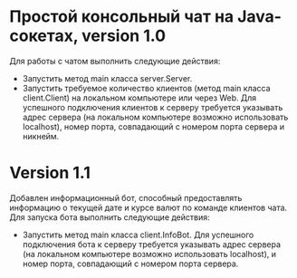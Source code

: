 # Простой консольный чат на Java-сокетах, version 1.0

Для работы с чатом выполнить следующие действия:
- Запустить метод main класса server.Server.
- Запустить требуемое количество клиентов (метод main класса client.Client) на локальном компьютере или через Web.
Для успешного подключения клиентов к серверу требуется указывать адрес сервера (на локальном компьютере возможно использовать localhost), номер порта, совпадающий с номером порта сервера и никнейм.

# Version 1.1
Добавлен информационный бот, способный предоставлять информацию о текущей дате и курсе валют по команде клиентов чата. 
Для запуска бота выполнить следующие действия:
- Запустить метод main класса client.InfoBot. Для успешного подключения бота к серверу требуется указывать адрес сервера (на локальном компьютере возможно использовать localhost), и номер порта, совпадающий с номером порта сервера.
